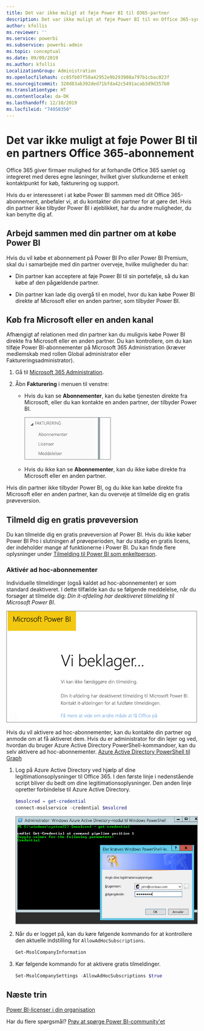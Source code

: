 ```yaml
---
title: Det var ikke muligt at føje Power BI til O365-partner
description: Det var ikke muligt at føje Power BI til en Office 365-syndikeringspartner. Den syndikerede model er en indkøbsmodel, der bruges af Office 365.
author: kfollis
ms.reviewer: ''
ms.service: powerbi
ms.subservice: powerbi-admin
ms.topic: conceptual
ms.date: 09/09/2019
ms.author: kfollis
LocalizationGroup: Administration
ms.openlocfilehash: cc85fb07f50a42952e9b293908a797b1cbac023f
ms.sourcegitcommit: 320d83ab392ded71bfda42c5491acab3d9d357b0
ms.translationtype: HT
ms.contentlocale: da-DK
ms.lasthandoff: 12/10/2019
ms.locfileid: "74958350"
---
```

# <a name="unable-to-add-power-bi-to-office-365-partner-subscription"></a>Det var ikke muligt at føje Power BI til en partners Office 365-abonnement

Office 365 giver firmaer mulighed for at forhandle Office 365 samlet og integreret med deres egne løsninger, hvilket giver slutkunderne et enkelt kontaktpunkt for køb, fakturering og support.

Hvis du er interesseret i at købe Power BI sammen med dit Office 365-abonnement, anbefaler vi, at du kontakter din partner for at gøre det. Hvis din partner ikke tilbyder Power BI i øjeblikket, har du andre muligheder, du kan benytte dig af.

## <a name="work-with-your-partner-to-purchase-power-bi"></a>Arbejd sammen med din partner om at købe Power BI

Hvis du vil købe et abonnement på Power BI Pro eller Power BI Premium, skal du i samarbejde med din partner overveje, hvilke muligheder du har:

* Din partner kan acceptere at føje Power BI til sin portefølje, så du kan købe af den pågældende partner.

* Din partner kan lade dig overgå til en model, hvor du kan købe Power BI direkte af Microsoft eller en anden partner, som tilbyder Power BI.

## <a name="purchase-from-microsoft-or-another-channel"></a>Køb fra Microsoft eller en anden kanal

Afhængigt af relationen med din partner kan du muligvis købe Power BI direkte fra Microsoft eller en anden partner. Du kan kontrollere, om du kan tilføje Power BI-abonnementer på Microsoft 365 Administration (kræver medlemskab med rollen Global administrator eller Faktureringsadministrator).

1. Gå til [Microsoft 365 Administration](https://admin.microsoft.com/AdminPortal/Home#/homepage).

1. Åbn **Fakturering** i menuen til venstre:

    * Hvis du kan se **Abonnementer**, kan du købe tjenesten direkte fra Microsoft, eller du kan kontakte en anden partner, der tilbyder Power BI.

        ![Fakturering – med abonnementer](media/service-admin-syndication-partner/billingsub.png)

    * Hvis du ikke kan se **Abonnementer**, kan du ikke købe direkte fra Microsoft eller en anden partner.

Hvis din partner ikke tilbyder Power BI, og du ikke kan købe direkte fra Microsoft eller en anden partner, kan du overveje at tilmelde dig en gratis prøveversion.

## <a name="sign-up-for-a-free-trial"></a>Tilmeld dig en gratis prøveversion

Du kan tilmelde dig en gratis prøveversion af Power BI. Hvis du ikke køber Power BI Pro i slutningen af prøveperioden, har du stadig en gratis licens, der indeholder mange af funktionerne i Power BI. Du kan finde flere oplysninger under [Tilmelding til Power BI som enkeltperson](service-self-service-signup-for-power-bi.md).

### <a name="enable-ad-hoc-subscriptions"></a>Aktivér ad hoc-abonnementer

Individuelle tilmeldinger (også kaldet ad hoc-abonnementer) er som standard deaktiveret. I dette tilfælde kan du se følgende meddelelse, når du forsøger at tilmelde dig: *Din it-afdeling har deaktiveret tilmelding til Microsoft Power BI*.

![Billede af beklagelse](media/service-admin-syndication-partner/sorry.png)

Hvis du vil aktivere ad hoc-abonnementer, kan du kontakte din partner og anmode om at få aktiveret dem. Hvis du er administrator for din lejer og ved, hvordan du bruger Azure Active Directory PowerShell-kommandoer, kan du selv aktivere ad hoc-abonnementer. [Azure Active Directory PowerShell til Graph](/powershell/azure/active-directory/install-adv2/)

1. Log på Azure Active Directory ved hjælp af dine legitimationsoplysninger til Office 365. I den første linje i nedenstående script bliver du bedt om dine legitimationsoplysninger. Den anden linje opretter forbindelse til Azure Active Directory.

    ```powershell
    $msolcred = get-credential
    connect-msolservice -credential $msolcred
    ```

    ![Angiv dine legitimationsoplysninger](media/service-admin-syndication-partner/aad-signin.png)

1. Når du er logget på, kan du køre følgende kommando for at kontrollere den aktuelle indstilling for `AllowAdHocSubscriptions`.

    ```powershell
    Get-MsolCompanyInformation
    ```

1. Kør følgende kommando for at aktivere gratis tilmeldinger.

    ```powershell
    Set-MsolCompanySettings -AllowAdHocSubscriptions $true
    ```

## <a name="next-steps"></a>Næste trin

[Power BI-licenser i din organisation](service-admin-licensing-organization.md)

Har du flere spørgsmål? [Prøv at spørge Power BI-community'et](https://community.powerbi.com/)